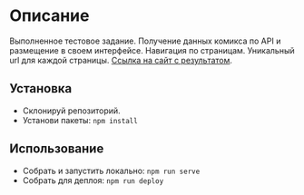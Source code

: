 # Описание
Выполненное тестовое задание. Получение данных комикса по API и размещение в своем интерфейсе. Навигация по страницам. Уникальный url для каждой страницы.
[Ссылка на сайт с результатом](https://stasokulov.github.io/comixxkcd).

## Установка
- Склонируй репозиторий.
- Установи пакеты: `npm install`

## Использование
- Собрать и запустить локально: `npm run serve`
- Собрать для деплоя: `npm run deploy`
